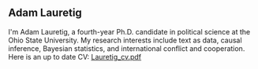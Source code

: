 ## Adam Lauretig

I'm Adam Lauretig, a fourth-year Ph.D. candidate in political science at the Ohio State University. My research interests include text as data, causal inference, Bayesian statistics, and international conflict and cooperation. Here is an up to date CV: [Lauretig_cv.pdf](https://docs.google.com/viewer?url=${https://github.com/adamlauretig/adamlauretig.github.io/raw/master/docs/Lauretig_cv.pdf})
